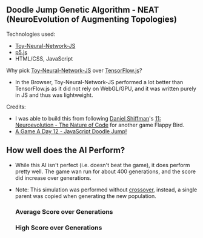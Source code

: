 ## Doodle Jump Genetic Algorithm - NEAT (NeuroEvolution of Augmenting Topologies)

Technologies used:
- [Toy-Neural-Network-JS](https://github.com/CodingTrain/Toy-Neural-Network-JS)
- [p5.js](https://p5js.org/)
- HTML/CSS, JavaScript

Why pick [Toy-Neural-Network-JS](https://github.com/CodingTrain/Toy-Neural-Network-JS) over [TensorFlow.js](https://www.tensorflow.org/js)?
- In the Browser, Toy-Neural-Network-JS performed a lot better than TensorFlow.js as it did not rely on WebGL/GPU, and it was written purely in JS and thus was lightweight. 

Credits:
- I was able to build this from following [Daniel Shiffman](https://shiffman.net/)'s [11: Neuroevolution - The Nature of Code](https://www.youtube.com/playlist?list=PLRqwX-V7Uu6Yd3975YwxrR0x40XGJ_KGO) for another game Flappy Bird.
- [A Game A Day 12 - JavaScript Doodle Jump!](https://youtu.be/CyAOEisE8_k)

## How well does the AI Perform?
- While this AI isn't perfect (i.e. doesn't beat the game), it does perform pretty well. The game wan run for about 400 generations, and the score did increase over generations.
- Note: This simulation was performed without [crossover](https://en.wikipedia.org/wiki/Crossover_(genetic_algorithm)), instead, a single parent was copied when generating the new population.

    ### Average Score over Generations
    
    
    ### High Score over Generations
